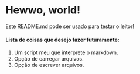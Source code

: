 # Hewwo, world!
Este README.md pode ser usado para testar o leitor!

#### Lista de coisas que desejo fazer futuramente:
1. Um script meu que interprete o markdown.
2. Opção de carregar arquivos.
3. Opção de escrever arquivos.
